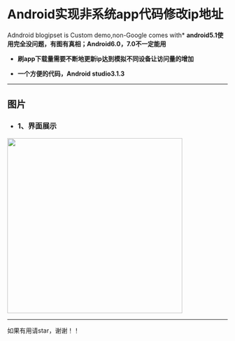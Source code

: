 # Android实现非系统app代码修改ip地址


Adndroid blogipset is Custom demo,non-Google comes with* **android5.1使用完全没问题，有图有真相；Android6.0，7.0不一定能用**

* **刷app下载量需要不断地更新ip达到模拟不同设备让访问量的增加**

* **一个方便的代码，Android studio3.1.3**



--------------------------------------------------------------------------------

## 图片
* ### 1、界面展示
<img src="https://github.com/lshAndroid/AppBlogIp/blob/master/screenshot/ipgif.gif" width="400px" height="400px"/>




--------------------------------------------------------------------------------

如果有用请star，谢谢！！
